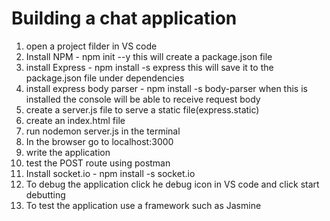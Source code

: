 Building a chat application
=============================
1. open a project filder in VS code
2. Install NPM - npm init --y this will create a package.json file
3. install Express - npm install -s express this will save it to the package.json file under dependencies
4. install express body parser - npm install -s body-parser when this is installed the console will be able to receive request body
5. create a server.js file to serve a static file(express.static)
6. create an index.html file
7. run nodemon server.js in the terminal
8. In the browser go to localhost:3000
9. write the application
10. test the POST route using postman
11. Install socket.io - npm install -s socket.io
12. To debug the application click he debug icon in VS code and click start debutting
13. To test the application use a framework such as Jasmine
